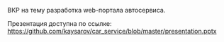 ВКР на тему разработка web-портала автосервиса.

Презентация доступна по ссылке: https://github.com/kaysarov/car_service/blob/master/presentation.pptx

